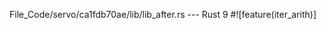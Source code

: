 File_Code/servo/ca1fdb70ae/lib/lib_after.rs --- Rust
9 #![feature(iter_arith)]                                                                                                                                      

